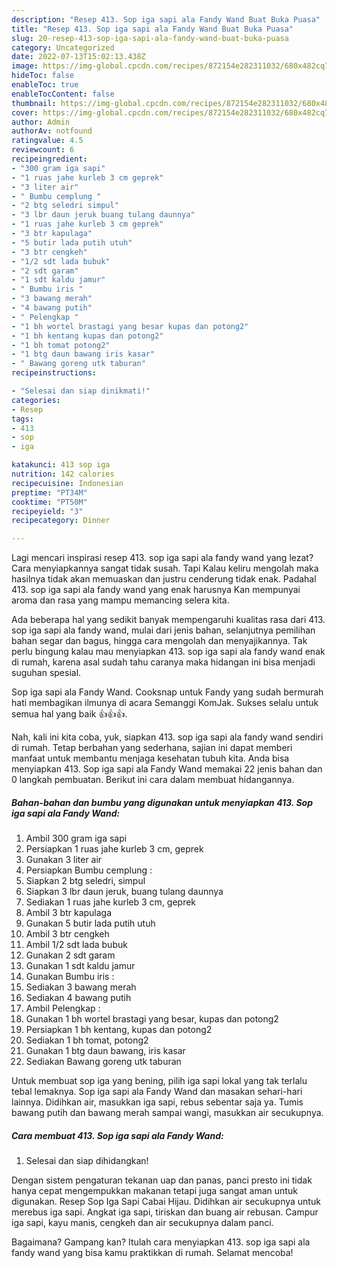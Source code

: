```yaml
---
description: "Resep 413. Sop iga sapi ala Fandy Wand Buat Buka Puasa"
title: "Resep 413. Sop iga sapi ala Fandy Wand Buat Buka Puasa"
slug: 20-resep-413-sop-iga-sapi-ala-fandy-wand-buat-buka-puasa
category: Uncategorized
date: 2022-07-13T15:02:13.438Z
image: https://img-global.cpcdn.com/recipes/872154e282311032/680x482cq70/413-sop-iga-sapi-ala-fandy-wand-foto-resep-utama.jpg
hideToc: false
enableToc: true
enableTocContent: false
thumbnail: https://img-global.cpcdn.com/recipes/872154e282311032/680x482cq70/413-sop-iga-sapi-ala-fandy-wand-foto-resep-utama.jpg
cover: https://img-global.cpcdn.com/recipes/872154e282311032/680x482cq70/413-sop-iga-sapi-ala-fandy-wand-foto-resep-utama.jpg
author: Admin
authorAv: notfound
ratingvalue: 4.5
reviewcount: 6
recipeingredient:
- "300 gram iga sapi"
- "1 ruas jahe kurleb 3 cm geprek"
- "3 liter air"
- " Bumbu cemplung "
- "2 btg seledri simpul"
- "3 lbr daun jeruk buang tulang daunnya"
- "1 ruas jahe kurleb 3 cm geprek"
- "3 btr kapulaga"
- "5 butir lada putih utuh"
- "3 btr cengkeh"
- "1/2 sdt lada bubuk"
- "2 sdt garam"
- "1 sdt kaldu jamur"
- " Bumbu iris "
- "3 bawang merah"
- "4 bawang putih"
- " Pelengkap "
- "1 bh wortel brastagi yang besar kupas dan potong2"
- "1 bh kentang kupas dan potong2"
- "1 bh tomat potong2"
- "1 btg daun bawang iris kasar"
- " Bawang goreng utk taburan"
recipeinstructions:

- "Selesai dan siap dinikmati!"
categories:
- Resep
tags:
- 413
- sop
- iga

katakunci: 413 sop iga 
nutrition: 142 calories
recipecuisine: Indonesian
preptime: "PT34M"
cooktime: "PT50M"
recipeyield: "3"
recipecategory: Dinner

---
```



Lagi mencari inspirasi resep 413. sop iga sapi ala fandy wand yang lezat? Cara menyiapkannya sangat tidak susah. Tapi Kalau keliru mengolah maka hasilnya tidak akan memuaskan dan justru cenderung tidak enak. Padahal 413. sop iga sapi ala fandy wand yang enak harusnya Kan mempunyai aroma dan rasa yang mampu memancing selera kita.


Ada beberapa hal yang sedikit banyak mempengaruhi kualitas rasa dari 413. sop iga sapi ala fandy wand, mulai dari jenis bahan, selanjutnya pemilihan bahan segar dan bagus, hingga cara mengolah dan menyajikannya. Tak perlu bingung kalau mau menyiapkan 413. sop iga sapi ala fandy wand enak di rumah, karena asal sudah tahu caranya maka hidangan ini bisa menjadi suguhan spesial.

Sop iga sapi ala Fandy Wand. Cooksnap untuk Fandy yang sudah bermurah hati membagikan ilmunya di acara Semanggi KomJak. Sukses selalu untuk semua hal yang baik 👍👍👍.


Nah, kali ini kita coba, yuk, siapkan 413. sop iga sapi ala fandy wand sendiri di rumah. Tetap berbahan yang sederhana, sajian ini dapat memberi manfaat untuk membantu menjaga kesehatan tubuh kita. Anda bisa menyiapkan 413. Sop iga sapi ala Fandy Wand memakai 22 jenis bahan dan 0 langkah pembuatan. Berikut ini cara dalam membuat hidangannya.

<!--inarticleads1-->

##### Bahan-bahan dan bumbu yang digunakan untuk menyiapkan 413. Sop iga sapi ala Fandy Wand:

1. Ambil 300 gram iga sapi
1. Persiapkan 1 ruas jahe kurleb 3 cm, geprek
1. Gunakan 3 liter air
1. Persiapkan  Bumbu cemplung :
1. Siapkan 2 btg seledri, simpul
1. Siapkan 3 lbr daun jeruk, buang tulang daunnya
1. Sediakan 1 ruas jahe kurleb 3 cm, geprek
1. Ambil 3 btr kapulaga
1. Gunakan 5 butir lada putih utuh
1. Ambil 3 btr cengkeh
1. Ambil 1/2 sdt lada bubuk
1. Gunakan 2 sdt garam
1. Gunakan 1 sdt kaldu jamur
1. Gunakan  Bumbu iris :
1. Sediakan 3 bawang merah
1. Sediakan 4 bawang putih
1. Ambil  Pelengkap :
1. Gunakan 1 bh wortel brastagi yang besar, kupas dan potong2
1. Persiapkan 1 bh kentang, kupas dan potong2
1. Sediakan 1 bh tomat, potong2
1. Gunakan 1 btg daun bawang, iris kasar
1. Sediakan  Bawang goreng utk taburan


Untuk membuat sop iga yang bening, pilih iga sapi lokal yang tak terlalu tebal lemaknya. Sop iga sapi ala Fandy Wand dan masakan sehari-hari lainnya. Didihkan air, masukkan iga sapi, rebus sebentar saja ya. Tumis bawang putih dan bawang merah sampai wangi, masukkan air secukupnya. 

<!--inarticleads2-->

##### Cara membuat 413. Sop iga sapi ala Fandy Wand:


1. Selesai dan siap dihidangkan!

Dengan sistem pengaturan tekanan uap dan panas, panci presto ini tidak hanya cepat mengempukkan makanan tetapi juga sangat aman untuk digunakan. Resep Sop Iga Sapi Cabai Hijau. Didihkan air secukupnya untuk merebus iga sapi. Angkat iga sapi, tiriskan dan buang air rebusan. Campur iga sapi, kayu manis, cengkeh dan air secukupnya dalam panci. 

Bagaimana? Gampang kan? Itulah cara menyiapkan 413. sop iga sapi ala fandy wand yang bisa kamu praktikkan di rumah. Selamat mencoba!

